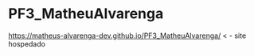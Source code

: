 # PF3_MatheuAlvarenga

https://matheus-alvarenga-dev.github.io/PF3_MatheuAlvarenga/ < - site hospedado
